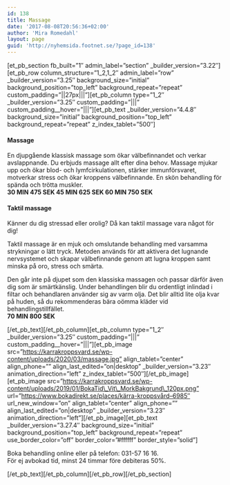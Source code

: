 ```yaml
---
id: 138
title: Massage
date: '2017-08-08T20:56:36+02:00'
author: 'Mira Romedahl'
layout: page
guid: 'http://nyhemsida.footnet.se/?page_id=138'
---
```


\[et\_pb\_section fb\_built=”1″ admin\_label=”section” \_builder\_version=”3.22″\]\[et\_pb\_row column\_structure=”1\_2,1\_2″ admin\_label=”row” \_builder\_version=”3.25″ background\_size=”initial” background\_position=”top\_left” background\_repeat=”repeat” custom\_padding=”||27px|||”\]\[et\_pb\_column type=”1\_2″ \_builder\_version=”3.25″ custom\_padding=”|||” custom\_padding\_\_hover=”|||”\]\[et\_pb\_text \_builder\_version=”4.4.8″ background\_size=”initial” background\_position=”top\_left” background\_repeat=”repeat” z\_index\_tablet=”500″\]

#### **Massage**

En djupgående klassisk massage som ökar välbefinnandet och verkar avslappnande. Du erbjuds massage allt efter dina behov. Massage mjukar upp och ökar blod- och lymfcirkulationen, stärker immunförsvaret, motverkar stress och ökar kroppens välbefinnande. En skön behandling för spända och trötta muskler.  
**30 **MIN** 475 SEK 45 **MIN** 625 SEK 60 MIN 750 SEK**

#### **Taktil massage**

Känner du dig stressad eller orolig? Då kan taktil massage vara något för dig!

Taktil massage är en mjuk och omslutande behandling med varsamma strykningar o lätt tryck. Metoden används för att aktivera det lugnande nervsystemet och skapar välbefinnande genom att lugna kroppen samt minska på oro, stress och smärta.

Den går inte på djupet som den klassiska massagen och passar därför även dig som är smärtkänslig. Under behandlingen blir du ordentligt inlindad i filtar och behandlaren använder sig av varm olja. Det blir alltid lite olja kvar på huden, så du rekommenderas bära oömma kläder vid behandlingstillfället.  
**70 MIN 800 SEK**

\[/et\_pb\_text\]\[/et\_pb\_column\]\[et\_pb\_column type=”1\_2″ \_builder\_version=”3.25″ custom\_padding=”|||” custom\_padding\_\_hover=”|||”\]\[et\_pb\_image src=”https://karrakroppsvard.se/wp-content/uploads/2020/03/massage.jpg” align\_tablet=”center” align\_phone=”” align\_last\_edited=”on|desktop” \_builder\_version=”3.23″ animation\_direction=”left” z\_index\_tablet=”500″\]\[/et\_pb\_image\]\[et\_pb\_image src=”https://karrakroppsvard.se/wp-content/uploads/2019/01/BokaTid\_Vit\_MorkBakgrund\_120px.png” url=”https://www.bokadirekt.se/places/kärra-kroppsvård–6985″ url\_new\_window=”on” align\_tablet=”center” align\_phone=”” align\_last\_edited=”on|desktop” \_builder\_version=”3.23″ animation\_direction=”left”\]\[/et\_pb\_image\]\[et\_pb\_text \_builder\_version=”3.27.4″ background\_size=”initial” background\_position=”top\_left” background\_repeat=”repeat” use\_border\_color=”off” border\_color=”#ffffff” border\_style=”solid”\]

Boka behandling online eller på telefon: 031-57 16 16.  
För ej avbokad tid, minst 24 timmar före debiteras 50%.

\[/et\_pb\_text\]\[/et\_pb\_column\]\[/et\_pb\_row\]\[/et\_pb\_section\]